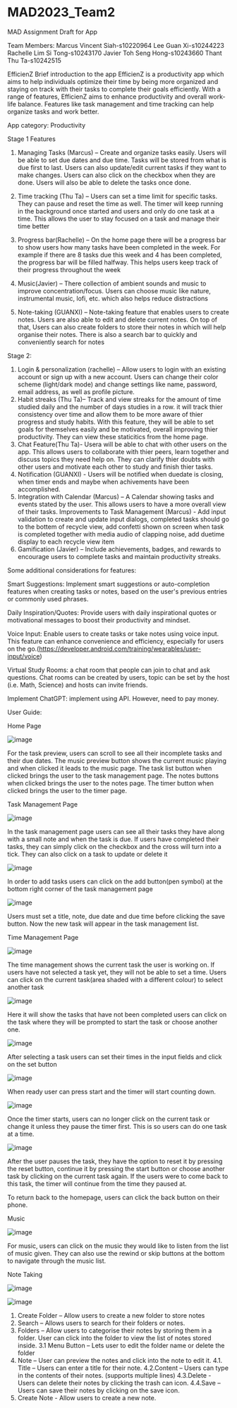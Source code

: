 # MAD2023_Team2
MAD Assignment Draft for App

Team Members:
Marcus Vincent Siah-s10220964
Lee Guan Xi-s10244223
Rachelle Lim Si Tong-s10243170
Javier Toh Seng Hong-s10243660
Thant Thu Ta-s10242515

EfficienZ
Brief introduction to the app
EfficienZ is a productivity app which aims to help individuals optimize their time by being more organized and staying on track with their tasks to complete their goals efficiently. With a range of features, EfficienZ aims to enhance productivity and overall work-life balance. Features like task management and time tracking can help organize tasks and work better. 

App category: Productivity

Stage 1 Features
1.	Managing Tasks (Marcus) – Create and organize tasks easily. Users will be able to set due dates and due time. Tasks will be stored from what is due first to last. Users can also update/edit current tasks if they want to make changes.  Users can also click on the checkbox when they are done. Users will also be able to delete the tasks once done.

2.	Time tracking (Thu Ta) – Users can set a time limit for specific tasks. They can pause and reset the time as well. The timer will keep running in the background once started and users and only do one task at a time. This allows the user to stay focused on a task and manage their time better

3.	Progress bar(Rachelle) – On the home page there will be a progress bar to show users how many tasks have been completed in the week. For example if there are 8 tasks due this week and 4 has been completed, the progress bar will be filled halfway. This helps users keep track of their progress throughout the week

4.	Music(Javier) – There collection of ambient sounds and music to improve concentration/focus. Users can choose music like nature, instrumental music, lofi, etc. which also helps reduce distractions 

5.	Note-taking (GUANXI) – Note-taking feature that enables users to create notes. Users are also able to edit and delete current notes. On top of that, Users can also create folders to store their notes in which will help organise their notes. There is also a search bar to quickly and conveniently search for notes

Stage 2:
1.	Login & personalization (rachelle) – Allow users to login with an existing account or sign up with a new account. Users can change their color scheme (light/dark mode) and change settings like name, password, email address, as well as profile picture.
2.	Habit streaks (Thu Ta)– Track and view streaks for the amount of time studied daily and the number of days studies in a row. it will track thier consistency over time and allow them to be more aware of thier progress and study habits. With this feature, they will be able to set goals for themselves easily and be motivated, overall improving thier productivity. They can view these staticitics from the home page.
3.	Chat Feature(Thu Ta)- Usera will be able to chat with other users on the app. This allows users to collaborate with thier peers, learn together and discuss topics they need help on. They can clarify thier doubts with other users and motivate each other to study and finish thier tasks.
4.	Notification (GUANXI) - Users will be notified when duedate is closing, when timer ends and maybe when achivements have been accomplished. 
5.	Integration with Calendar (Marcus) – A Calendar showing tasks and events stated by the user. This allows users to have a more overall view of their tasks.
    Improvements to Task Management (Marcus) - Add input validation to create and update input dialogs, completed tasks should go to the bottem of recycle view, add            confetti shown on screen when task is completed together with media audio of clapping noise, add duetime display to each recycle view item
6.	Gamification (Javier) – Include achievements, badges, and rewards to encourage users to complete tasks and maintain productivity streaks.

Some additional considerations for features:

Smart Suggestions: Implement smart suggestions or auto-completion features when creating tasks or notes, based on the user's previous entries or commonly used phrases.

Daily Inspiration/Quotes: Provide users with daily inspirational quotes or motivational messages to boost their productivity and mindset.

Voice Input: Enable users to create tasks or take notes using voice input. This feature can enhance convenience and efficiency, especially for users on the go.(https://developer.android.com/training/wearables/user-input/voice)

Virtual Study Rooms: a chat room that people can join to chat and ask questions. Chat rooms can be created by users, topic can be set by the host (i.e. Math, Science) and hosts can invite friends.

Implement ChatGPT: implement using API. However, need to pay money.

User Guide:

Home Page 

![image](https://github.com/MarcusVincentSiah/MAD2023_Team2/assets/130948765/e32c526c-47f8-4cda-9388-6984c4d00c27)

For the task preview, users can scroll to see all their incomplete tasks and their due dates.
The music preview button shows the current music playing and when clicked it leads to the music page.
The task list button when clicked brings the user to the task management page.
The notes buttons when clicked brings the user to the notes page.
The timer button when clicked brings the user to the timer page.

Task Management Page

![image](https://github.com/MarcusVincentSiah/MAD2023_Team2/assets/130948765/379e781f-ed8b-4ab6-a057-85de966765b4)

In the task management page users can see all their tasks they have along with a small note and when the task is due.
If users have completed their tasks, they can simply click on the checkbox and the cross will turn into a tick. 
They can also click on a task to update or delete it

![image](https://github.com/MarcusVincentSiah/MAD2023_Team2/assets/130948765/deed2971-02f1-408c-9682-102d928bd8fb)

In order to add tasks users can click on the add button(pen symbol) at the bottom right corner of the task management page 

![image](https://github.com/MarcusVincentSiah/MAD2023_Team2/assets/130948765/0241e5c8-c9e2-4b8a-aa9f-750ad437300e)

Users must set a title, note, due date and due time before clicking the save button. Now the new task will appear in the task management list.

Time Management Page

![image](https://github.com/MarcusVincentSiah/MAD2023_Team2/assets/130948765/3ace7321-4167-47ca-a7d1-cf60779ac04c)

The time management shows the current task the user is working on. If users have not selected a task yet, they will not be able to set a time. Users can click on the current task(area shaded with a  different colour) to select another task 

![image](https://github.com/MarcusVincentSiah/MAD2023_Team2/assets/130948765/e1e19d97-57c6-4c48-8dbd-f86962d69392)

Here it will show the tasks that have not been completed users can click on the task where they will be prompted to start the task or choose another one.

![image](https://github.com/MarcusVincentSiah/MAD2023_Team2/assets/130948765/733eec3d-bebb-4241-82c9-aa1b3cebaedc)

After selecting a task users can set their times in the input fields and click on the set button

![image](https://github.com/MarcusVincentSiah/MAD2023_Team2/assets/130948765/3f7b28ca-d8cd-405d-a5df-3155359b1848)

When ready user can press start and the timer will start counting down. 

![image](https://github.com/MarcusVincentSiah/MAD2023_Team2/assets/130948765/fd4cc3f7-f4c7-4586-a051-3da1af7052a8)

Once the timer starts, users can no longer click on the current task or change it unless they pause the timer first. This is so users can do one task at a time.

![image](https://github.com/MarcusVincentSiah/MAD2023_Team2/assets/130948765/9a4d3b9c-c039-40ef-a37f-456e5cd1bcae)

After the user pauses the task, they have the option to reset it by pressing the reset button, continue it by pressing the start button or choose another task by clicking on the current task again. If the users were to come back to this task, the timer will continue from the time they paused at. 

To return back to the homepage, users can click the back button on their phone.

Music

![image](https://github.com/MarcusVincentSiah/MAD2023_Team2/assets/130948765/03b6892a-ce75-4cf4-96f8-1650516cfa95)

For music, users can click on the music they would like to listen from the list of music given. They can also use the rewind or skip buttons at the bottom to navigate through the music list.

Note Taking

![image](https://github.com/MarcusVincentSiah/MAD2023_Team2/assets/130948765/62af2673-71e2-4887-997e-10dd84d9136c)

![image](https://github.com/MarcusVincentSiah/MAD2023_Team2/assets/130948765/dbb3078f-eebc-4d08-aa59-49524b6f82c1)

1. Create Folder – Allow users to create a new folder to store notes
2. Search – Allows users to search for their folders or notes.
3. Folders – Allow users to categorise their notes by storing them in a folder. User can click into the folder to view the list of notes stored inside.
    3.1	Menu Button – Lets user to edit the folder name or delete the folder
4. Note – User can preview the notes and click into the note to edit it.
    4.1. Title – Users can enter a title for their note.
    4.2.Content – Users can type in the contents of their notes. (supports multiple lines)
    4.3.Delete - Users can delete their notes by clicking the trash can icon.
    4.4.Save – Users can save their notes by clicking on the save icon.
5.	Create Note - Allow users to create a new note.


